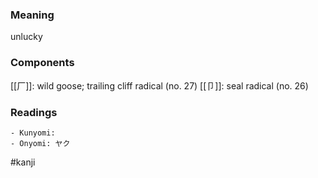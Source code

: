 ### Meaning

unlucky

### Components

[[厂]]: wild goose; trailing cliff radical (no. 27) [[卩]]: seal radical (no. 26)

### Readings

```
- Kunyomi: 
- Onyomi: ヤク
```

#kanji
